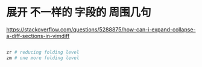 
# 展开 不一样的 字段的 周围几句

https://stackoverflow.com/questions/5288875/how-can-i-expand-collapse-a-diff-sections-in-vimdiff

``` py

zr # reducing folding level
zm # one more folding level
```